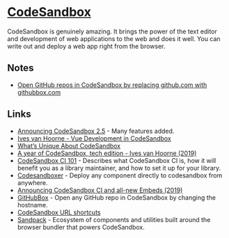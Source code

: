 # [CodeSandbox](https://codesandbox.io)

CodeSandbox is genuinely amazing. It brings the power of the text editor and development of web applications to the web and does it well. You can write out and deploy a web app right from the browser.

## Notes

- [Open GitHub repos in CodeSandbox by replacing github.com with githubbox.com](https://twitter.com/dferber90/status/1252594897619759104)

## Links

- [Announcing CodeSandbox 2.5](https://hackernoon.com/announcing-codesandbox-2-5-be767d15ffd) - Many features added.
- [Ives van Hoorne - Vue Development in CodeSandbox](https://www.youtube.com/watch?v=TOFVFxI2dvU)
- [What’s Unique About CodeSandbox](https://medium.com/@compuives/whats-unique-about-codesandbox-f1791d867e48)
- [A year of CodeSandbox, tech edition - Ives van Hoorne (2019)](https://www.youtube.com/watch?v=8Zi6UxKFu2o&list=PLCC436JpVnK3H8Gm28TuFn2wjL9sj_q_Y&index=2)
- [CodeSandbox CI 101](https://u2edh.csb.app/) - Describes what CodeSandbox CI is, how it will benefit you as a library maintainer, and how to set it up for your library.
- [Codesandboxer](https://github.com/codesandbox/codesandboxer) - Deploy any component directly to codesandbox from anywhere.
- [Announcing CodeSandbox CI and all-new Embeds (2019)](https://codesandbox.io/post/codesandbox-ci-embeds)
- [GitHubBox](https://github.com/dferber90/githubbox) - Open any GitHub repo in CodeSandbox by changing the hostname.
- [CodeSandbox URL shortcuts](https://twitter.com/CompuIves/status/1291020566221205511)
- [Sandpack](https://github.com/codesandbox/sandpack) - Ecosystem of components and utilities built around the browser bundler that powers CodeSandbox.
